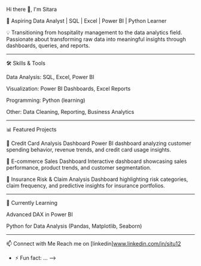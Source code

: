 
Hi there 👋, I'm Sitara

🎯 Aspiring Data Analyst | SQL | Excel | Power BI | Python Learner

💡 Transitioning from hospitality management to the data analytics field. Passionate about transforming raw data into meaningful insights through dashboards, queries, and reports.


---

🛠 Skills & Tools

Data Analysis: SQL, Excel, Power BI

Visualization: Power BI Dashboards, Excel Reports

Programming: Python (learning)

Other: Data Cleaning, Reporting, Business Analytics



---

📊 Featured Projects

🔹 Credit Card Analysis Dashboard
Power BI dashboard analyzing customer spending behavior, revenue trends, and credit card usage insights.

🔹 E-commerce Sales Dashboard
Interactive dashboard showcasing sales performance, product trends, and customer segmentation.

🔹 Insurance Risk & Claim Analysis
Dashboard highlighting risk categories, claim frequency, and predictive insights for insurance portfolios.


---

🌱 Currently Learning

Advanced DAX in Power BI

Python for Data Analysis (Pandas, Matplotlib, Seaborn)



---

📫 Connect with Me
Reach me on [linkedin]www.linkedin.com/in/situ12




- ⚡ Fun fact: ...
-->
